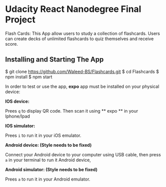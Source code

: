 # Udacity React Nanodegree Final Project

Flash Cards: This App allow users to study a collection of flashcards. Users can create decks of unlimited flashcards to quiz themselves and receive score. 

## Installing and Starting The App

$ git clone https://github.com/Waleed-BS/Flashcards.git
$ cd Flashcards
$ npm install
$ npm start

In order to test or use the app, **expo** app must be installed on your physical device:

**IOS device:**

Prees `q` to display QR code. Then scan it using ** expo ** in your Iphone/Ipad

**IOS simulator:**

Prees `i` to run it in your iOS emulator.

**Android device: (Style needs to be fixed)**

Connect your Android device to your computer using USB cable, then press `a` in your terminal to run it Android device,

**Android simulator: (Style needs to be fixed)**

Prees `a` to run it in your Android emulator. 
